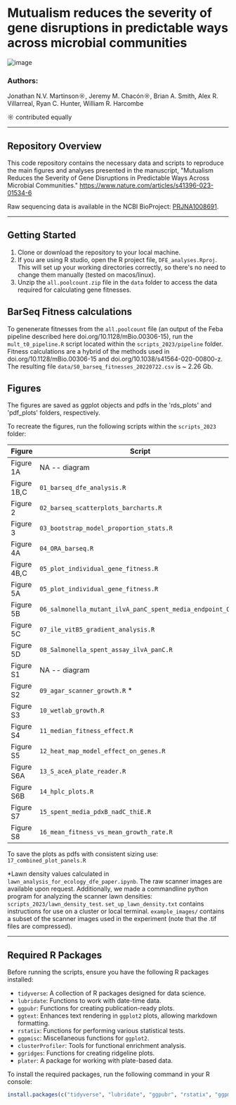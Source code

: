 # Mutualism reduces the severity of gene disruptions in predictable ways across microbial communities
![image](https://github.com/JonMartinson/ecology_DFE/assets/69863285/17420f3d-fc09-4e0b-87a6-2c3a62a5d833)





### Authors:
Jonathan N.V. Martinson☼, Jeremy M. Chacón☼, Brian A. Smith, Alex R. Villarreal, Ryan C. Hunter, William R. Harcombe

☼ contributed equally

---

## Repository Overview

This code repository contains the necessary data and scripts to reproduce the main figures and analyses presented in the manuscript, "Mutualism Reduces the Severity of Gene Disruptions in Predictable Ways Across Microbial Communities." https://www.nature.com/articles/s41396-023-01534-6

Raw sequencing data is available in the NCBI BioProject: [PRJNA1008691](https://www.ncbi.nlm.nih.gov/bioproject/PRJNA1008691).

---

## Getting Started

1. Clone or download the repository to your local machine.
2. If you are using R studio, open the R project file, `DFE_analyses.Rproj`. This will set up your working directories correctly, so there's no need to change them manually (tested on macos/linux).
3. Unzip the `all.poolcount.zip` file in the `data` folder to access the data required for calculating gene fitnesses.

## BarSeq Fitness calculations
To genenerate fitnesses from the `all.poolcount` file (an output of the Feba pipeline described here doi.org/10.1128/mBio.00306-15), run the `mult_t0_pipeline.R` script located within the `scripts_2023/pipeline` folder. Fitness calculations are a hybrid of the methods used in doi.org/10.1128/mBio.00306-15 and doi.org/10.1038/s41564-020-00800-z. The resulting file `data/S0_barseq_fitnesses_20220722.csv` is ~ 2.26 Gb.

## Figures

The figures are saved as ggplot objects and pdfs in the 'rds_plots' and 'pdf_plots' folders, respectively. 

To recreate the figures, run the following scripts within the `scripts_2023` folder:

| Figure     | Script                                                      |
|------------|-------------------------------------------------------------|
| Figure 1A  | NA -- diagram                                             |
| Figure 1B,C| `01_barseq_dfe_analysis.R`                                  |
| Figure 2   | `02_barseq_scatterplots_barcharts.R`                        |
| Figure 3   | `03_bootstrap_model_proportion_stats.R`                     |
| Figure 4A  | `04_ORA_barseq.R`                                           |
| Figure 4B,C| `05_plot_individual_gene_fitness.R`                         |
| Figure 5A  | `05_plot_individual_gene_fitness.R`                         |
| Figure 5B  | `06_salmonella_mutant_ilvA_panC_spent_media_endpoint_OD.R`  |
| Figure 5C  | `07_ile_vitB5_gradient_analysis.R`                          |
| Figure 5D  | `08_Salmonella_spent_assay_ilvA_panC.R`                     |
| Figure S1  | NA -- diagram                                              |
| Figure S2  | `09_agar_scanner_growth.R` *                                 |
| Figure S3  | `10_wetlab_growth.R`                                        |
| Figure S4  | `11_median_fitness_effect.R`                                |
| Figure S5  | `12_heat_map_model_effect_on_genes.R`                       |
| Figure S6A | `13_S_aceA_plate_reader.R`                                  |
| Figure S6B | `14_hplc_plots.R`                                           |
| Figure S7  | `15_spent_media_pdxB_nadC_thiE.R`                           |
| Figure S8  | `16_mean_fitness_vs_mean_growth_rate.R`                     |

To save the plots as pdfs with consistent sizing use: `17_combined_plot_panels.R`

*Lawn density values calculated in `lawn_analysis_for_ecology_dfe_paper.ipynb`. The raw scanner images are available upon request. Additionally, we made a commandline python program for analyzing the scanner lawn densities: `scripts_2023/lawn_density_test`. `set_up_lawn_density.txt` contains instructions for use on a cluster or local terminal. `example_images/` contains a subset of the scanner images used in the experiment (note that the .tif files are compressed). 



---

## Required R Packages

Before running the scripts, ensure you have the following R packages installed:

- `tidyverse`: A collection of R packages designed for data science.
- `lubridate`: Functions to work with date-time data.
- `ggpubr`: Functions for creating publication-ready plots.
- `ggtext`: Enhances text rendering in `ggplot2` plots, allowing markdown formatting.
- `rstatix`: Functions for performing various statistical tests.
- `ggpmisc`: Miscellaneous functions for `ggplot2`.
- `clusterProfiler`: Tools for functional enrichment analysis.
- `ggridges`: Functions for creating ridgeline plots.
- `plater`: A package for working with plate-based data.


To install the required packages, run the following command in your R console:

```R
install.packages(c("tidyverse", "lubridate", "ggpubr", "rstatix", "ggpmisc", "clusterProfiler", "ggridges", "plater", "ggtext"))
